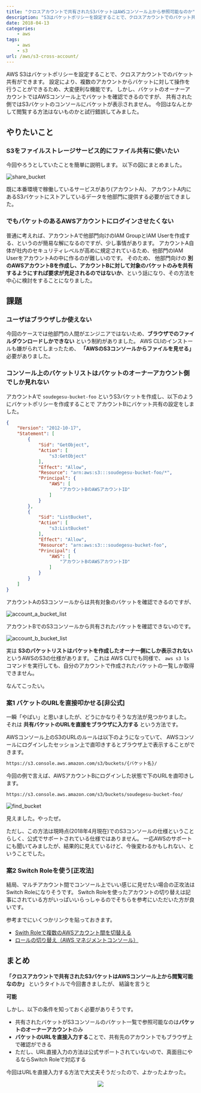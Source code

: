```yaml
---
title: "クロスアカウントで共有されたS3バケットはAWSコンソール上から参照可能なのか"
description: "S3はバケットポリシーを設定することで、クロスアカウントでのバケット共有ができます。両アカウントからバケットに対して操作を行うことができるため、大変便利な機能です。バケットのオーナーアカウントではAWSコンソール上でバケットを確認できるのですが、共有された側ではS3バケットのコンソールにバケットが表示されません。なんとかして閲覧する方法はないものかと試行錯誤してみました。"
date: 2018-04-13
categories:
    - aws
tags:
    - aws
    - s3
url: /aws/s3-cross-account/
---
```


AWS S3はバケットポリシーを設定することで、クロスアカウントでのバケット共有ができます。
設定により、複数のアカウントからバケットに対して操作を行うことができるため、大変便利な機能です。
しかし、バケットのオーナーアカウントではAWSコンソール上でバケットを確認できるのですが、
共有された側ではS3バケットのコンソールにバケットが表示されません。
今回はなんとかして閲覧する方法はないものかと試行錯誤してみました。

## やりたいこと
### S3をファイルストレージサービス的にファイル共有に使いたい

今回やろうとしていたことを簡単に説明します。
以下の図にまとめました。

![share_bucket](/images/20180413/share_bucket.png)

既に本番環境で稼働しているサービスがあり(アカウントA)、
アカウントA内にあるS3バケットにストアしているデータを他部門に提供する必要が出てきました。

### でもバケットのあるAWSアカウントにログインさせたくない
普通に考えれば、アカウントAで他部門向けのIAM GroupとIAM Userを作成する、というのが簡易な解になるのですが、少し事情があります。
アカウントA自体が社内のセキュリティレベルが高めに規定されているため、他部門のIAM UserをアカウントAの中に作るのが難しいのです。
そのため、 他部門向けの **別のAWSアカウントBを作成し、アカウントBに対して対象のバケットのみを共有するようにすれば要求が充足されるのではないか**、という話になり、その方法を中心に検討をすることになりました。

## 課題
### ユーザはブラウザしか使えない

今回のケースでは他部門の人間がエンジニアではないため、**ブラウザでのファイルダウンロードしかできない** という制約がありました。
AWS CLIのインストールも嫌がられてしまったため、 **「AWSのS3コンソールからファイルを見せる」** 必要がありました。

### コンソール上のバケットリストはバケットのオーナーアカウント側でしか見れない

アカウントAで `soudegesu-bucket-foo` というS3バケットを作成し、以下のようにバケットポリシーを作成することで
アカウントBにバケット共有の設定をしました。

```json
{
    "Version": "2012-10-17",
    "Statement": [
        {
            "Sid": "GetObject",
            "Action": [
                "s3:GetObject"
            ],
            "Effect": "Allow",
            "Resource": "arn:aws:s3:::soudegesu-bucket-foo/*",
            "Principal": {
                "AWS": [
                    "アカウントBのAWSアカウントID"
                ]
            }
        },
        {
            "Sid": "ListBucket",
            "Action": [
                "s3:ListBucket"
            ],
            "Effect": "Allow",
            "Resource": "arn:aws:s3:::soudegesu-bucket-foo",
            "Principal": {
                "AWS": [
                    "アカウントBのAWSアカウントID"
                ]
            }
        }
    ]
}
```

アカウントAのS3コンソールからは共有対象のバケットを確認できるのですが、

![account_a_bucket_list](/images/20180413/account_a_bucket_list.png)

アカウントBでのS3コンソールから共有されたバケットを確認できないのです。

![account_b_bucket_list](/images/20180413/account_b_bucket_list.png)

実は **S3のバケットリストはバケットを作成したオーナー側にしか表示されない** というAWSのS3の仕様があります。
これは AWS CLIでも同様で、 `aws s3 ls` コマンドを実行しても、自分のアカウントで作成されたバケットの一覧しか取得できません。

なんてこったい。

### 案1 バケットのURLを直接叩かせる[非公式]

一瞬「やばい」と思いましたが、どうにかなりそうな方法が見つかりました。
それは **共有バケットのURLを直接をブラウザに入力する** という方法です。

AWSコンソール上のS3のURLのルールは以下のようになっていて、
AWSコンソールにログインしたセッション上で直叩きするとブラウザ上で表示することができます。

```bash
https://s3.console.aws.amazon.com/s3/buckets/{バケット名}/
```

今回の例で言えば、AWSアカウントBにログインした状態で下のURLを直叩きします。

```bash
https://s3.console.aws.amazon.com/s3/buckets/soudegesu-bucket-foo/
```

![find_bucket](/images/20180413/find_bucket_b.png)

見えました。やったぜ。

ただし、この方法は現時点(2018年4月現在)でのS3コンソールの仕様ということらしく、公式でサポートされている仕様ではありません。
一応AWSのサポートにも聞いてみましたが、結果的に見えているけど、今後変わるかもしれない、ということでした。

### 案2 Switch Roleを使う[正攻法]

結局、マルチアカウント間でコンソール上でいい感じに見せたい場合の正攻法はSwitch Roleになりそうです。
Switch Roleを使ったアカウントの切り替えは記事にされている方がいっぱいいらっしゃるのでそちらを参考にいただいた方が良いです。

参考までにいくつかリンクを貼っておきます。

* [Swith Roleで複数のAWSアカウント間を切替える](https://qiita.com/yoshidashingo/items/d13a9b17f111d5d91a2e)
* [ロールの切り替え（AWS マネジメントコンソール）](https://docs.aws.amazon.com/ja_jp/IAM/latest/UserGuide/id_roles_use_switch-role-console.html)

## まとめ
**「クロスアカウントで共有されたS3バケットはAWSコンソール上から閲覧可能なのか」** というタイトルで今回書きましたが、
結論を言うと


**可能**

しかし、以下の条件を知っておく必要がありそうです。

* 共有されたバケットがS3コンソールのバケット一覧で参照可能なのは**バケットのオーナーアカウント**のみ
* **バケットのURLを直接入力する**ことで、共有先のアカウントでもブラウザ上で確認ができる
* ただし、URL直接入力の方法は公式サポートされていないので、真面目にやるならSwitch Roleで対応する

今回はURLを直接入力する方法で大丈夫そうだったので、よかったよかった。


<div style="text-align: center">
<a target="_blank"  href="https://www.amazon.co.jp/gp/offer-listing/4797392568/ref=as_li_tl?ie=UTF8&camp=247&creative=1211&creativeASIN=4797392568&linkCode=am2&tag=soudegesu-22&linkId=2317c39300679077409ccb55e8076219"><img border="0" src="//ws-fe.amazon-adsystem.com/widgets/q?_encoding=UTF8&MarketPlace=JP&ASIN=4797392568&ServiceVersion=20070822&ID=AsinImage&WS=1&Format=_SL250_&tag=soudegesu-22" ></a><img src="//ir-jp.amazon-adsystem.com/e/ir?t=soudegesu-22&l=am2&o=9&a=4797392568" width="1" height="1" border="0" alt="" style="border:none !important; margin:0px !important;" />
</div>
